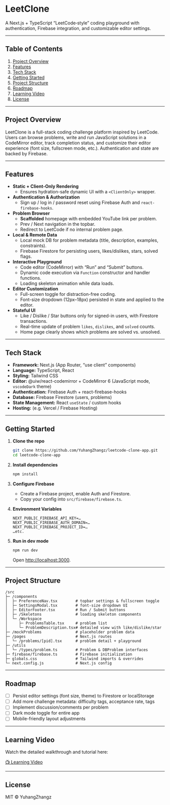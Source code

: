 # LeetClone

A Next.js + TypeScript “LeetCode‐style” coding playground with authentication, Firebase integration, and customizable editor settings.

---

## Table of Contents

1. [Project Overview](#project-overview)  
2. [Features](#features)  
3. [Tech Stack](#tech-stack)  
4. [Getting Started](#getting-started)  
5. [Project Structure](#project-structure)  
6. [Roadmap](#roadmap)  
7. [Learning Video](#learning-video)  
8. [License](#license)  

---

## Project Overview

LeetClone is a full-stack coding challenge platform inspired by LeetCode. Users can browse problems, write and run JavaScript solutions in a CodeMirror editor, track completion status, and customize their editor experience (font size, fullscreen mode, etc.). Authentication and state are backed by Firebase.

---

## Features

- **Static + Client-Only Rendering**  
  - Ensures hydration-safe dynamic UI with a `<ClientOnly>` wrapper.  
- **Authentication & Authorization**  
  - Sign up / log in / password reset using Firebase Auth and `react-firebase-hooks`.  
- **Problem Browser**  
  - **Scaffolded** homepage with embedded YouTube link per problem.  
  - Prev / Next navigation in the topbar.  
  - Redirect to LeetCode if no internal problem page.  
- **Local & Remote Data**  
  - Local mock DB for problem metadata (title, description, examples, constraints).  
  - Firebase Firestore for persisting users, likes/dislikes, stars, solved flags.  
- **Interactive Playground**  
  - Code editor (CodeMirror) with “Run” and “Submit” buttons.  
  - Dynamic code execution via `Function` constructor and handler functions.  
  - Loading skeleton animation while data loads.  
- **Editor Customization**  
  - Full-screen toggle for distraction-free coding.  
  - Font-size dropdown (12px–18px) persisted in state and applied to the editor.  
- **Stateful UI**  
  - Like / Dislike / Star buttons only for signed-in users, with Firestore transactions.  
  - Real-time update of problem `likes`, `dislikes`, and `solved` counts.  
  - Home page clearly shows which problems are solved vs. unsolved.

---

## Tech Stack

- **Framework:** Next.js (App Router, “use client” components)  
- **Language:** TypeScript, React  
- **Styling:** Tailwind CSS  
- **Editor:** @uiw/react-codemirror + CodeMirror 6 (JavaScript mode, `vscodeDark` theme)  
- **Authentication:** Firebase Auth + react-firebase-hooks  
- **Database:** Firebase Firestore (users, problems)  
- **State Management:** React `useState` / custom hooks  
- **Hosting:** (e.g. Vercel / Firebase Hosting)  

---

## Getting Started

1. **Clone the repo**  
   ```bash
   git clone https://github.com/YuhangZhangz/leetcode-clone-app.git
   cd leetcode-clone-app
   ```

2. **Install dependencies**  
   ```bash
   npm install
   ```

3. **Configure Firebase**  
   - Create a Firebase project, enable Auth and Firestore.  
   - Copy your config into `src/firebase/firebase.ts`.

4. **Environment Variables**  
   ```env
   NEXT_PUBLIC_FIREBASE_API_KEY=…
   NEXT_PUBLIC_FIREBASE_AUTH_DOMAIN=…
   NEXT_PUBLIC_FIREBASE_PROJECT_ID=…
   …etc.
   ```

5. **Run in dev mode**  
   ```bash
   npm run dev
   ```
   Open [http://localhost:3000](http://localhost:3000).

---

## Project Structure

```
/src
├─ /components
│  ├─ PreferenceNav.tsx        # topbar settings & fullscreen toggle
│  ├─ SettingsModal.tsx        # font-size dropdown UI
│  ├─ EditorFooter.tsx         # Run / Submit buttons
│  ├─ /Skeletons               # loading skeleton components
│  └─ /Workspace
│     ├─ ProblemsTable.tsx     # problem list
│     └─ ProblemDescription.tsx# detailed view with like/dislike/star
├─ /mockProblems               # placeholder problem data
├─ /pages                      # Next.js routes
│  └─ /problems/[pid].tsx      # problem detail + playground
├─ /utils
│  └─ /types/problem.ts        # Problem & DBProblem interfaces
├─ firebase/firebase.ts        # Firebase initialization
├─ globals.css                 # Tailwind imports & overrides
└─ next.config.js              # Next.js config
```

---

## Roadmap

- [ ] Persist editor settings (font size, theme) to Firestore or localStorage  
- [ ] Add more challenge metadata: difficulty tags, acceptance rate, tags  
- [ ] Implement discussion/comments per problem  
- [ ] Dark mode toggle for entire app  
- [ ] Mobile-friendly layout adjustments  

---

## Learning Video

Watch the detailed walkthrough and tutorial here:

[📺 Learning Video](https://www.youtube.com/watch?v=GnodscC2p-A&t=25299s)

---

## License

MIT © YuhangZhangz
